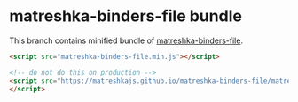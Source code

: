 # matreshka-binders-file bundle

This branch contains minified bundle of [matreshka-binders-file](https://github.com/matreshkajs/matreshka-binders-file).

```html
<script src="matreshka-binders-file.min.js"></script>
```

```html
<!-- do not do this on production -->
<script src="https://matreshkajs.github.io/matreshka-binders-file/matreshka-binders-file.min.js">
</script>
```

